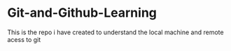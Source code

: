 # Git-and-Github-Learning
This is the repo i have created to understand the local machine and remote acess to git

